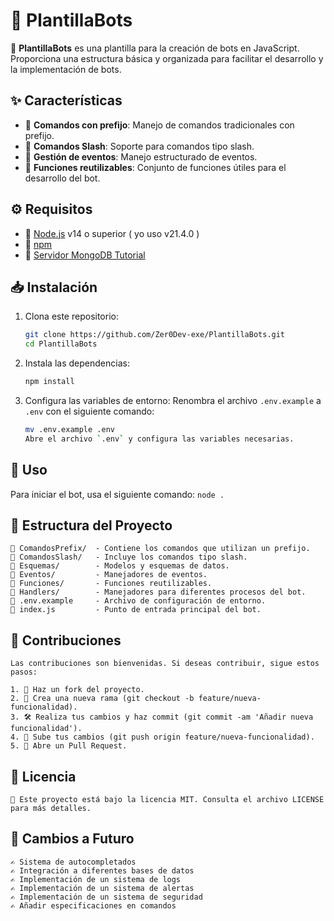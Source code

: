 # 🤖 PlantillaBots

🚀 **PlantillaBots** es una plantilla para la creación de bots en JavaScript. Proporciona una estructura básica y organizada para facilitar el desarrollo y la implementación de bots.

## ✨ Características

- 🔹 **Comandos con prefijo**: Manejo de comandos tradicionales con prefijo.
- 🔹 **Comandos Slash**: Soporte para comandos tipo slash.
- 🔹 **Gestión de eventos**: Manejo estructurado de eventos.
- 🔹 **Funciones reutilizables**: Conjunto de funciones útiles para el desarrollo del bot.

## ⚙️ Requisitos

- 📌 [Node.js](https://nodejs.org/) v14 o superior ( yo uso v21.4.0 )
- 📌 [npm](https://www.npmjs.com/)
- 📌 [Servidor MongoDB Tutorial](https://www.youtube.com/watch?v=7jH__3ieGS0)

## 📥 Instalación

1. Clona este repositorio:

   ```bash
   git clone https://github.com/Zer0Dev-exe/PlantillaBots.git
   cd PlantillaBots
   ```

2. Instala las dependencias:
   ```bash
   npm install
   ```

3. Configura las variables de entorno:
    Renombra el archivo `.env.example` a `.env` con el siguiente comando:
    ```bash
    mv .env.example .env
    Abre el archivo `.env` y configura las variables necesarias.
    ```


## 🚀 Uso
Para iniciar el bot, usa el siguiente comando:
    ```
    node .
    ```

## 📂 Estructura del Proyecto
    📁 ComandosPrefix/  - Contiene los comandos que utilizan un prefijo.  
    📁 ComandosSlash/   - Incluye los comandos tipo slash.  
    📁 Esquemas/        - Modelos y esquemas de datos.  
    📁 Eventos/         - Manejadores de eventos.  
    📁 Funciones/       - Funciones reutilizables.  
    📁 Handlers/        - Manejadores para diferentes procesos del bot.  
    🔑 .env.example     - Archivo de configuración de entorno.
    📄 index.js         - Punto de entrada principal del bot.  

## 🤝 Contribuciones
    Las contribuciones son bienvenidas. Si deseas contribuir, sigue estos pasos:

    1. 🍴 Haz un fork del proyecto.
    2. 🌱 Crea una nueva rama (git checkout -b feature/nueva-funcionalidad).
    3. 🛠️ Realiza tus cambios y haz commit (git commit -am 'Añadir nueva funcionalidad').
    4. 🚀 Sube tus cambios (git push origin feature/nueva-funcionalidad).
    5. 🔄 Abre un Pull Request.

## 📜 Licencia
    📄 Este proyecto está bajo la licencia MIT. Consulta el archivo LICENSE para más detalles.

## 🤔 Cambios a Futuro 
    ✍️ Sistema de autocompletados
    ✍️ Integración a diferentes bases de datos
    ✍️ Implementación de un sistema de logs
    ✍️ Implementación de un sistema de alertas
    ✍️ Implementación de un sistema de seguridad
    ✍️ Añadir especificaciones en comandos